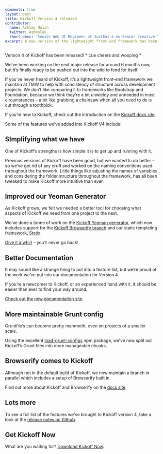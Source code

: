 ```yaml
---
comments: true
layout: post
title: Kickoff Version 4 released
contributor:
  name: Ashley Nolan
  twitter: AshNolan_
  short_desc: "Senior Web UI Engineer at JustEat & ex-Senior Creative Technologist at TMW"
excerpt: A new version of the lightweight front-end framework has been released.
---
```


Version 4 of Kickoff has been released! * cue cheers and wooping *

We’ve been working on the next major release for around 6 months now, but it’s finally ready to be pushed out into the wild to fend for itself.

If you’ve never heard of Kickoff, it’s a lightweight front-end framework we maintain at TMW to help with consistency of structure across development projects.  We don’t like comparing it to frameworks like Bootstrap and Foundation, because we think they’re a bit unwieldy and unneeded in most circumstances – a bit like grabbing a chainsaw when all you need to do is cut through a toothpick.

If you’re new to Kickoff, check out the introduction on the [Kickoff docs site](http://tmwagency.github.io/kickoff/learn/).

Some of the features we’ve added into Kickoff V4 include:

## SImplifying what we have

One of Kickoff’s strengths is how simple it is to get up and running with it.

Previous versions of Kickoff have been good, but we wanted to do better – so we’ve got rid of any cruft and worked on the naming conventions used throughout the framework.  Little things like adjusting the names of variables and considering the folder structure throughout the framework, has all been tweaked to make Kickoff more intuitive than ever.

## Improved our Yeoman Generator

As Kickoff grows, we felt we needed a better tool for choosing what aspects of Kickoff we need from one project to the next.

We’ve done a tonne of work on the [Kickoff Yeoman generator](http://tmwagency.github.io/kickoff/learn/yeoman.html), which now includes support for the [Kickoff Browserify branch](http://tmwagency.github.io/kickoff/learn/js.html#browserify) and our static templating framework, [Statix](https://github.com/tmwagency/statix).

[Give it a whirl](http://tmwagency.github.io/kickoff/learn/yeoman.html) – you’ll never go back!


## Better Documentation

It may sound like a strange thing to put into a feature list, but we’re proud of the work we’ve put into our documentation for Version 4.

If you’re a newcomer to Kickoff, or an experienced hand with it, it should be easier than ever to find your way around.

[Check out the new documentation site](http://tmwagency.github.io/kickoff/).


## More maintainable Grunt config

Gruntfile’s can become pretty mammoth, even on projects of a smaller scale.

Using the excellent [load-grunt-configs](https://github.com/creynders/load-grunt-configs) npm package, we’ve now split out Kickoff’s Grunt files into more manageable chunks.


## Browserify comes to Kickoff

Although not in the default build of Kickoff, we now maintain a branch in parallel which includes a setup of Browserify built in.

Find out more about Kickoff and Browserify on the [docs site](http://tmwagency.github.io/kickoff/learn/js.html#browserify).


## Lots more

To see a full list of the features we’ve brought to Kickoff version 4, take a look at the [release notes on Github](https://github.com/tmwagency/kickoff/releases/tag/4.0.0).


## Get Kickoff Now

What are you waiting for?  [Download Kickoff Now](http://tmwagency.github.io/kickoff/learn/get.html).


